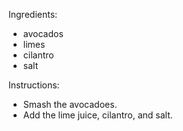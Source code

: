 Ingredients:
* avocados
* limes
* cilantro
* salt

Instructions:
* Smash the avocadoes.
* Add the lime juice, cilantro, and salt. 
